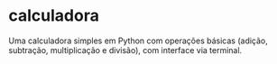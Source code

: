 # calculadora
Uma calculadora simples em Python com operações básicas (adição, subtração, multiplicação e divisão), com interface via terminal.
